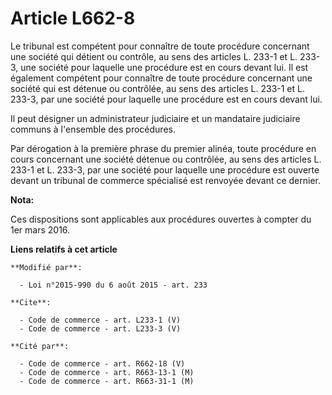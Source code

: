 # Article L662-8

Le tribunal est compétent pour connaître de toute procédure concernant une société qui détient ou contrôle, au sens des
articles L. 233-1 et L. 233-3, une société pour laquelle une procédure est en cours devant lui. Il est également compétent
pour connaître de toute procédure concernant une société qui est détenue ou contrôlée, au sens des articles L. 233-1 et L.
233-3, par une société pour laquelle une procédure est en cours devant lui. 

Il peut désigner un administrateur judiciaire et un mandataire judiciaire communs à l'ensemble des procédures. 

Par dérogation à la première phrase du premier alinéa, toute procédure en cours concernant une société détenue ou contrôlée,
au sens des articles L. 233-1 et L. 233-3, par une société pour laquelle une procédure est ouverte devant un tribunal de
commerce spécialisé est renvoyée devant ce dernier.

**Nota:**

Ces dispositions sont applicables aux procédures ouvertes à compter du 1er mars 2016.

**Liens relatifs à cet article**

	**Modifié par**:

	  - Loi n°2015-990 du 6 août 2015 - art. 233

	**Cite**:

	  - Code de commerce - art. L233-1 (V)
	  - Code de commerce - art. L233-3 (V)

	**Cité par**:

	  - Code de commerce - art. R662-18 (V)
	  - Code de commerce - art. R663-13-1 (M)
	  - Code de commerce - art. R663-31-1 (M)
